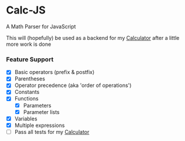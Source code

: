 # Calc-JS
A Math Parser for JavaScript

This will (hopefully) be used as a backend for my [Calculator](https://github.com/Thatguyjs/Calculator-Ext)
after a little more work is done


### Feature Support
- [x] Basic operators (prefix & postfix)
- [x] Parentheses
- [x] Operator precedence (aka 'order of operations')
- [x] Constants
- [x] Functions
  - [x] Parameters
  - [x] Parameter lists
- [x] Variables
- [x] Multiple expressions
- [ ] Pass all tests for my [Calculator](https://github.com/Thatguyjs/Calculator-Ext)
